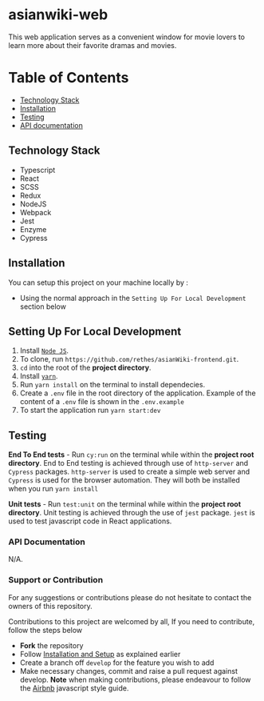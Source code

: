 # asianwiki-web
This web application serves as a convenient window for movie lovers to learn more about their favorite dramas and movies.

# Table of Contents

- [Technology Stack](#technology-stack)
- [Installation](#installation)
- [Testing](#testing)
- [API documentation](#api-documentation)

## Technology Stack

- Typescript
- React
- SCSS
- Redux
- NodeJS
- Webpack
- Jest
- Enzyme
- Cypress

## Installation

You can setup this project on your machine locally by :

- Using the normal approach in the `Setting Up For Local Development` section below

## Setting Up For Local Development

1. Install [`Node JS`](https://nodejs.org/en/).
2. To clone, run `https://github.com/rethes/asianWiki-frontend.git`.
3. `cd` into the root of the **project directory**.
4. Install [`yarn`](https://yarnpkg.com/en/docs/install#mac-stable).
5. Run `yarn install` on the terminal to install dependecies.
6. Create a `.env` file in the root directory of the application. Example of the content of a `.env` file is shown in the `.env.example`
7. To start the application run `yarn start:dev`

## Testing

**End To End tests** - Run `cy:run` on the terminal while within the **project root directory**. End to End testing is achieved through use of `http-server` and `Cypress` packages. `http-server` is used to create a simple web server and `Cypress` is used for the browser automation. They will both be installed when you run `yarn install`

**Unit tests** - Run `test:unit` on the terminal while within the **project root directory**. Unit testing is achieved through the use of `jest` package. `jest` is used to test javascript code in React applications.

### API Documentation

N/A.

### Support or Contribution

For any suggestions or contributions please do not hesitate to contact the owners of this repository.

Contributions to this project are welcomed by all, If you need to contribute, follow the steps below

- **Fork** the repository
- Follow [Installation and Setup](#installation) as explained earlier
- Create a branch off `develop` for the feature you wish to add
- Make necessary changes, commit and raise a pull request against develop.
  **Note** when making contributions, please endeavour to follow the [Airbnb](https://github.com/airbnb/javascript) javascript style guide.

